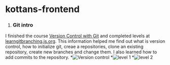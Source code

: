 # kottans-frontend
1. ### Git intro
  I finished the course [Version Control with Git](https://www.udacity.com/course/version-control-with-git--ud123) and completed levels at [learngitbranching.js.org](learngitbranching.js.org).
  This information helped me find out what is version control, how to initialize git, creaе a repositories, clone an existing repository, create new branches and change them. 
  I also learned how to add commits to the repository.
      *![Version control](https://github.com/innasmiiun/screenshots/blob/master/photo_2020-10-27_21-03-31.jpg)
      *![level 1](https://github.com/innasmiiun/screenshots/blob/master/photo_2020-10-27_21-05-40.jpg)
      *![level 2](https://github.com/innasmiiun/screenshots/blob/master/photo_2020-10-27_21-05-51.jpg)
     
  
